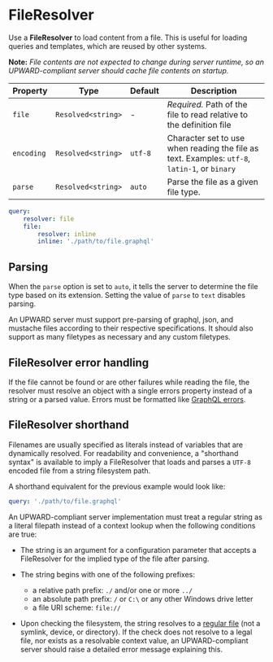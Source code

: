 # FileResolver

Use a **FileResolver** to load content from a file.
This is useful for loading queries and templates, which are reused by other systems.

**Note:**
_File contents are not expected to change during server runtime, so an UPWARD-compliant server should cache file contents on startup._

| Property   | Type               | Default | Description                                                                                   |
| ---------- | ------------------ | ------- | --------------------------------------------------------------------------------------------- |
| `file`     | `Resolved<string>` | -       | _Required._ Path of the file to read relative to the definition file                          |
| `encoding` | `Resolved<string>` | `utf-8` | Character set to use when reading the file as text. Examples: `utf-8`, `latin-1`, or `binary` |
| `parse`    | `Resolved<string>` | `auto`  | Parse the file as a given file type.                                                          |
```yml
query:
    resolver: file
    file:
        resolver: inline
        inline: './path/to/file.graphql'
```

## Parsing

When the `parse` option is set to `auto`, it tells the server to determine the file type based on its extension.
Setting the value of `parse` to `text` disables parsing.

An UPWARD server must support pre-parsing of graphql, json, and mustache files according to their respective specifications.
It should also support as many filetypes as necessary and any custom filetypes.

## FileResolver error handling

If the file cannot be found or are other failures while reading the file, the resolver must resolve an object with a single errors property instead of a string or a parsed value.
Errors must be formatted like [GraphQL errors][].

## FileResolver shorthand

Filenames are usually specified as literals instead of variables that are dynamically resolved.
For readability and convenience, a "shorthand syntax" is available to imply a FileResolver that loads and parses a `UTF-8` encoded file from a string filesystem path.

A shorthand equivalent for the previous example would look like:

```yml
query: './path/to/file.graphql'
```

An UPWARD-compliant server implementation must treat a regular string as a literal filepath instead of a context lookup when the following conditions are true:

-   The string is an argument for a configuration parameter that accepts a FileResolver for the implied type of the file after parsing.
-   The string begins with one of the following prefixes:

    -   a relative path prefix: `./` and/or one or more `../`
    -   an absolute path prefix: `/` or `C:\` or any other Windows drive letter
    -   a file URI scheme: `file://`

-   Upon checking the filesystem, the string resolves to a [regular file][] (not a symlink, device, or directory).
    If the check does not resolve to a legal file, nor exists as a resolvable context value, an UPWARD-compliant server should raise a detailed error message explaining this.

[GraphQL errors]: https://facebook.github.io/graphql/June2018/#sec-Errors
[regular file]: http://www.livefirelabs.com/unix_tip_trick_shell_script/unix_operating_system_fundamentals/file-types-in-unix.htm
